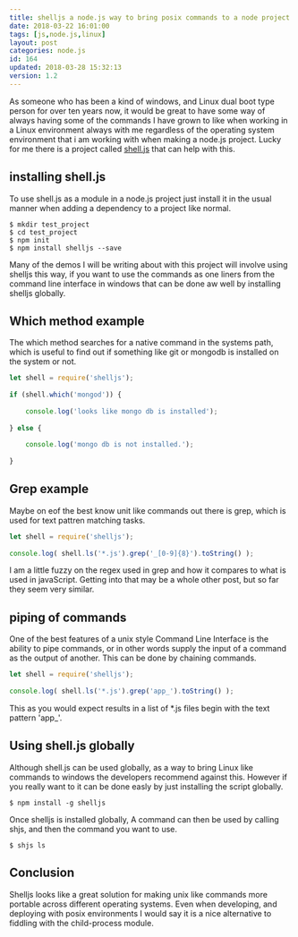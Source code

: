 ```yaml
---
title: shelljs a node.js way to bring posix commands to a node project.
date: 2018-03-22 16:01:00
tags: [js,node.js,linux]
layout: post
categories: node.js
id: 164
updated: 2018-03-28 15:32:13
version: 1.2
---
```


As someone who has been a kind of windows, and Linux dual boot type person for over ten years now, it would be great to have some way of always having some of the commands I have grown to like when working in a Linux environment always with me regardless of the operating system environment that i am working with when making a node.js project. Lucky for me there is a project called [shell.js](https://www.npmjs.com/package/shelljs) that can help with this.

<!-- more -->

## installing shell.js

To use shell.js as a module in a node.js project just install it in the usual manner when adding a dependency to a project like normal.

```
$ mkdir test_project
$ cd test_project
$ npm init
$ npm install shelljs --save
```

Many of the demos I will be writing about with this project will involve using shelljs this way, if you want to use the commands as one liners from the command line interface in windows that can be done aw well by installing shelljs globally.

## Which method example

The which method searches for a native command in the systems path, which is useful to find out if something like git or mongodb is installed on the system or not.

```js
let shell = require('shelljs');
 
if (shell.which('mongod')) {
 
    console.log('looks like mongo db is installed');
 
} else {
 
    console.log('mongo db is not installed.');
 
}
```

## Grep example

Maybe on eof the best know unit like commands out there is grep, which is used for text pattren matching tasks.

```js
let shell = require('shelljs');
 
console.log( shell.ls('*.js').grep('_[0-9]{8}').toString() );
```

I am a little fuzzy on the regex used in grep and how it compares to what is used in javaScript. Getting into that may be a whole other post, but so far they seem very similar.

## piping of commands

One of the best features of a unix style Command Line Interface is the ability to pipe commands, or in other words supply the input of a command as the output of another. This can be done by chaining commands.

```js
let shell = require('shelljs');
 
console.log( shell.ls('*.js').grep('app_').toString() );
```

This as you would expect results in a list of \*.js files begin with the text pattern 'app_'.

## Using shell.js globally

Although shell.js can be used globally, as a way to bring Linux like commands to windows the developers recommend against this. However if you really want to it can be done easly by just installing the script globally.

```
$ npm install -g shelljs
```

Once shelljs is installed globally, A command can then be used by calling shjs, and then the command you want to use.

```
$ shjs ls
```

## Conclusion

Shelljs looks like a great solution for making unix like commands more portable across different operating systems. Even when developing, and deploying with posix environments I would say it is a nice alternative to fiddling with the child-process module.
